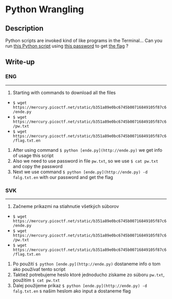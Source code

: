 # Python Wrangling

## Description

Python scripts are invoked kind of like programs in the Terminal... Can you run [this Python script](https://mercury.picoctf.net/static/b351a89e0bc6745b00716849105f87c6/ende.py) using [this password](https://mercury.picoctf.net/static/b351a89e0bc6745b00716849105f87c6/pw.txt) to get [the flag](https://mercury.picoctf.net/static/b351a89e0bc6745b00716849105f87c6/flag.txt.en) ?

## Write-up

### ENG

---

1. Starting with commands to download all the files
- `$ wget https://mercury.picoctf.net/static/b351a89e0bc6745b00716849105f87c6/ende.py`
- `$ wget https://mercury.picoctf.net/static/b351a89e0bc6745b00716849105f87c6/pw.txt`
- `$ wget https://mercury.picoctf.net/static/b351a89e0bc6745b00716849105f87c6/flag.txt.en`
1. After using command `$ python [ende.py](http://ende.py)` we get info of usage this script
2. Also we need to use password in file `pw.txt`, so we use `$ cat pw.txt` and copy the password
3. Next we use command `$ python [ende.py](http://ende.py) -d falg.txt.en` with our password and get the flag

### SVK

---

1. Začneme príkazmi na stiahnutie všetkých súborov
- `$ wget https://mercury.picoctf.net/static/b351a89e0bc6745b00716849105f87c6/ende.py`
- `$ wget https://mercury.picoctf.net/static/b351a89e0bc6745b00716849105f87c6/pw.txt`
- `$ wget https://mercury.picoctf.net/static/b351a89e0bc6745b00716849105f87c6/flag.txt.en`
1. Po použití `$ python [ende.py](http://ende.py)` dostaneme info o tom ako používať tento script
2. Taktiež potrebujeme heslo ktoré jednoducho získame zo súboru `pw.txt`, použitím `$ cat pw.txt` 
3. Ďalej použijeme príkaz `$ python [ende.py](http://ende.py) -d falg.txt.en` s našim heslom ako input a dostaneme flag